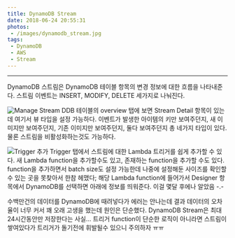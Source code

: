 ```yaml
---
title: DynamoDB Stream
date: 2018-06-24 20:55:31
photos:
 - /images/dynamodb_stream.jpg
tags:
 - DynamoDB
 - AWS
 - Stream
---
```

--------------------

DynamoDB 스트림은 DynamoDB 테이블 항목의 변경 정보에 대한 흐름을 나타내준다.
스트림 이벤트는 INSERT, MODIFY, DELETE 세가지로 나눠진다.

![Manage Stream](/images/manage_stream.png)
DDB 테이블의 overview 탭에 보면 Stream Detail 항목이 있는데 여기서 뷰 타입을 설정 가능하다.
이벤트가 발생한 아이템의 키만 보여주던지, 새 이미지만 보여주던지, 기존 이미지만 보여주던지, 둘다 보여주던지 총 네가지 타입이 있다.
물론 스트림을 비활성화하는것도 가능하다.

![Trigger 추가](/images/add_trigger.png)
Trigger 탭에서 스트림에 대한 Lambda 트리거를 쉽게 추가할 수 있다.
새 Lambda function을 추가할수도 있고, 존재하는 function을 추가할 수도 있다.
function을 추가하면서 batch size도 설정 가능한데 나중에 설정해둔 사이즈를 확인할 수 있는 곳을 못찾아서 한참 헤맸다;
해당 Lambda function에 들어가서 Designer 항목에서 DynamoDB를 선택하면 아래에 정보를 띄워준다.
이걸 몇달 후에나 알았음 -.-

수백만건의 데이터를 DynamoDB에 때려넣다가 에러는 안나는데 결과 데이터의 오차율이 너무 커서 꽤 오래 고생을 했는데 원인은 단순했다.
DynamoDB Stream은 최대 24시간동안만 저장한다는 사실...
트리거 function이 단순한 로직이 아니라면 스트림이 쌓여있다가 트리거가 돌기전에 휘발될수 있으니 주의하자 ㅠㅠ 
